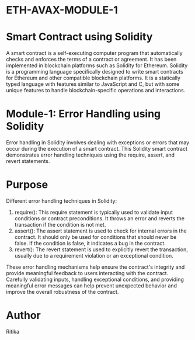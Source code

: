 # ETH-AVAX-MODULE-1

# Smart Contract using Solidity

A smart contract is a self-executing computer program that automatically checks and enforces  the terms of a contract or agreement. It has been implemented in blockchain platforms such as Solidity for Ethereum. 
Solidity is a programming language specifically designed to write smart contracts for Ethereum and other compatible blockchain platforms. It is a statically typed language with features similar to JavaScript and C, but with some unique features to handle blockchain-specific operations and interactions.

# Module-1: Error Handling using Solidity

Error handling in Solidity involves dealing with exceptions or errors that may occur during the execution of a smart contract. This Solidity smart contract demonstrates error handling techniques using the require, assert, and revert statements. 

# Purpose

Different error handling techniques in Solidity:
1. require(): This require statement is typically used to validate input conditions or contract preconditions. It throws an error and reverts the transaction if the condition is not met.
2. assert(): The assert statement is used to check for internal errors in the contract. It should only be used for conditions that should never be false. If the condition is false, it indicates a bug in the contract.
3. revert(): The revert statement is used to explicitly revert the transaction, usually due to a requirement violation or an exceptional condition.

These error handling mechanisms help ensure the contract's integrity and provide meaningful feedback to users interacting with the contract. Carefully validating inputs, handling exceptional conditions, and providing meaningful error messages can help prevent unexpected behavior and improve the overall robustness of the contract.

# Author
Ritika
